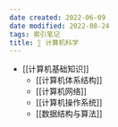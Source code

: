 ```yaml
---
date created: 2022-06-09
date modified: 2022-08-24
tags: 索引笔记
title: ∑ 计算机科学
---
```

- [[计算机基础知识]]
	- [[计算机体系结构]]
	- [[计算机网络]]
	- [[计算机操作系统]]
	- [[数据结构与算法]]

